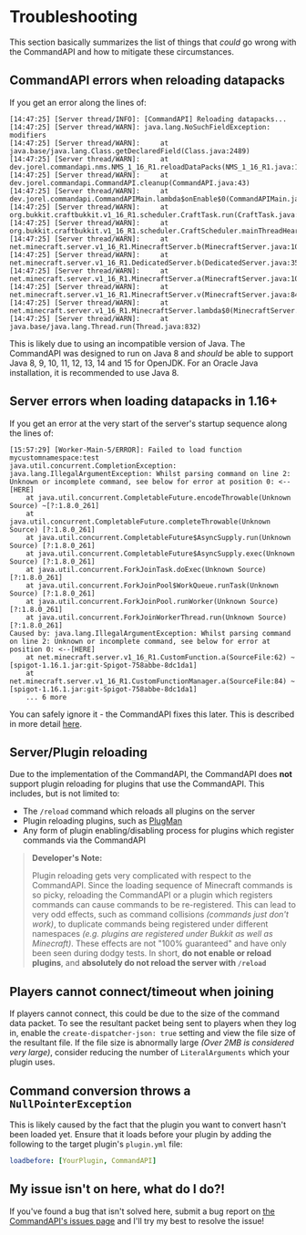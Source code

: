 # Troubleshooting

This section basically summarizes the list of things that _could_ go wrong with the CommandAPI and how to mitigate these circumstances.

## CommandAPI errors when reloading datapacks

If you get an error along the lines of:

```log
[14:47:25] [Server thread/INFO]: [CommandAPI] Reloading datapacks...
[14:47:25] [Server thread/WARN]: java.lang.NoSuchFieldException: modifiers
[14:47:25] [Server thread/WARN]:     at java.base/java.lang.Class.getDeclaredField(Class.java:2489)
[14:47:25] [Server thread/WARN]:     at dev.jorel.commandapi.nms.NMS_1_16_R1.reloadDataPacks(NMS_1_16_R1.java:154)
[14:47:25] [Server thread/WARN]:     at dev.jorel.commandapi.CommandAPI.cleanup(CommandAPI.java:43)
[14:47:25] [Server thread/WARN]:     at dev.jorel.commandapi.CommandAPIMain.lambda$onEnable$0(CommandAPIMain.java:52)
[14:47:25] [Server thread/WARN]:     at org.bukkit.craftbukkit.v1_16_R1.scheduler.CraftTask.run(CraftTask.java:81)
[14:47:25] [Server thread/WARN]:     at org.bukkit.craftbukkit.v1_16_R1.scheduler.CraftScheduler.mainThreadHeartbeat(CraftScheduler.java:400)
[14:47:25] [Server thread/WARN]:     at net.minecraft.server.v1_16_R1.MinecraftServer.b(MinecraftServer.java:1061)
[14:47:25] [Server thread/WARN]:     at net.minecraft.server.v1_16_R1.DedicatedServer.b(DedicatedServer.java:354)
[14:47:25] [Server thread/WARN]:     at net.minecraft.server.v1_16_R1.MinecraftServer.a(MinecraftServer.java:1009)
[14:47:25] [Server thread/WARN]:     at net.minecraft.server.v1_16_R1.MinecraftServer.v(MinecraftServer.java:848)
[14:47:25] [Server thread/WARN]:     at net.minecraft.server.v1_16_R1.MinecraftServer.lambda$0(MinecraftServer.java:164)
[14:47:25] [Server thread/WARN]:     at java.base/java.lang.Thread.run(Thread.java:832)
```

This is likely due to using an incompatible version of Java. The CommandAPI was designed to run on Java 8 and *should* be able to support Java 8, 9, 10, 11, 12, 13, 14 and 15 for OpenJDK. For an Oracle Java installation, it is recommended to use Java 8.

## Server errors when loading datapacks in 1.16+

If you get an error at the very start of the server's startup sequence along the lines of:

```log
[15:57:29] [Worker-Main-5/ERROR]: Failed to load function mycustomnamespace:test
java.util.concurrent.CompletionException: java.lang.IllegalArgumentException: Whilst parsing command on line 2: Unknown or incomplete command, see below for error at position 0: <--[HERE]
    at java.util.concurrent.CompletableFuture.encodeThrowable(Unknown Source) ~[?:1.8.0_261]
    at java.util.concurrent.CompletableFuture.completeThrowable(Unknown Source) [?:1.8.0_261]
    at java.util.concurrent.CompletableFuture$AsyncSupply.run(Unknown Source) [?:1.8.0_261]
    at java.util.concurrent.CompletableFuture$AsyncSupply.exec(Unknown Source) [?:1.8.0_261]
    at java.util.concurrent.ForkJoinTask.doExec(Unknown Source) [?:1.8.0_261]
    at java.util.concurrent.ForkJoinPool$WorkQueue.runTask(Unknown Source) [?:1.8.0_261]
    at java.util.concurrent.ForkJoinPool.runWorker(Unknown Source) [?:1.8.0_261]
    at java.util.concurrent.ForkJoinWorkerThread.run(Unknown Source) [?:1.8.0_261]
Caused by: java.lang.IllegalArgumentException: Whilst parsing command on line 2: Unknown or incomplete command, see below for error at position 0: <--[HERE]
    at net.minecraft.server.v1_16_R1.CustomFunction.a(SourceFile:62) ~[spigot-1.16.1.jar:git-Spigot-758abbe-8dc1da1]
    at net.minecraft.server.v1_16_R1.CustomFunctionManager.a(SourceFile:84) ~[spigot-1.16.1.jar:git-Spigot-758abbe-8dc1da1]
    ... 6 more
```

You can safely ignore it - the CommandAPI fixes this later. This is described in more detail [here](./functions.md#functions-in-116).

## Server/Plugin reloading

Due to the implementation of the CommandAPI, the CommandAPI does **not** support plugin reloading for plugins that use the CommandAPI. This includes, but is not limited to:

* The `/reload` command which reloads all plugins on the server
* Plugin reloading plugins, such as [PlugMan](https://dev.bukkit.org/projects/plugman)
* Any form of plugin enabling/disabling process for plugins which register commands via the CommandAPI

> **Developer's Note:**
>
> Plugin reloading gets very complicated with respect to the CommandAPI. Since the loading sequence of Minecraft commands is so picky, reloading the CommandAPI or a plugin which registers commands can cause commands to be re-registered. This can lead to very odd effects, such as command collisions _(commands just don't work)_, to duplicate commands being registered under different namespaces _(e.g. plugins are registered under Bukkit as well as Minecraft)_. These effects are not "100% guaranteed" and have only been seen during dodgy tests. In short, **do not enable or reload plugins**, and **absolutely do not reload the server with `/reload`**

## Players cannot connect/timeout when joining

If players cannot connect, this could be due to the size of the command data packet. To see the resultant packet being sent to players when they log in, enable the `create-dispatcher-json: true` setting and view the file size of the resultant file. If the file size is abnormally large _(Over 2MB is considered very large)_, consider reducing the number of `LiteralArguments` which your plugin uses.

## Command conversion throws a `NullPointerException`

This is likely caused by the fact that the plugin you want to convert hasn't been loaded yet. Ensure that it loads before your plugin by adding the following to the target plugin's `plugin.yml` file:

```yaml
loadbefore: [YourPlugin, CommandAPI]
```

## My issue isn't on here, what do I do?!

If you've found a bug that isn't solved here, submit a bug report on [the CommandAPI's issues page](https://github.com/JorelAli/1.13-Command-API/issues/new/choose) and I'll try my best to resolve the issue!
